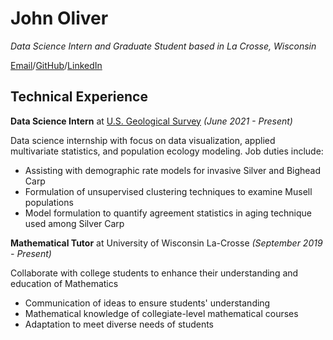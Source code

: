 # John Oliver

_Data Science Intern and Graduate Student based in La Crosse, Wisconsin_

[Email](mailto:oliver.john@uwlax.edu)/[GitHub](https://github.com/oliverjohnw)/[LinkedIn](https://www.linkedin.com/in/john-oliver-76508519a/)

## Technical Experience

**Data Science Intern** at [U.S. Geological Survey](https://www.usgs.gov/) _(June 2021 - Present)_ <br>

Data science internship with focus on data visualization, applied multivariate statistics, and population ecology modeling. Job duties include:
 -  Assisting with demographic rate models for invasive Silver and Bighead Carp
 -  Formulation of unsupervised clustering techniques to examine Musell populations
 -  Model formulation to quantify agreement statistics in aging technique used among Silver Carp
 
**Mathematical Tutor** at University of Wisconsin La-Crosse _(September 2019 - Present)_<br>

Collaborate with college students to enhance their understanding and education of Mathematics
 - Communication of ideas to ensure students' understanding
 - Mathematical knowledge of collegiate-level mathematical courses
 - Adaptation to meet diverse needs of students

